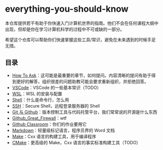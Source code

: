 # everything-you-should-know

本仓库提供若干有助于你快速入门计算机世界的指南。他们不会在任何课程大纲中出现，但却是你在学习计算机科学的过程中不可或缺的一部分。

希望这个仓库可以帮助你们快速掌握这些工具/常识，避免在未来遇到的时候手足无措。

## 目录

- [How To Ask](./ask/README.md)：这可能是最重要的章节，如何提问。内容清晰的提问有助于得到更好的解答，组织很差的问题助教可能会要求重新组织，并拒绝回答。
- [VSCode](./vscode/README.md)：VSCode 的一些基本常识（TODO）
- [WSL](./wsl/README.md)：WSL 的安装与配置
- [Shell](./shell/README.md)：什么是命令行，怎么用
- [SSH](./ssh/README.md)：Secure Shell，远程登录服务器的 Shell
- [Git 与 Github](./git/README.md)：版本控制工具与代码托管平台，我们常常说的开源是什么东西
- [Github_Great_Firewall](./github_great_firewall/README.md)：wtf
- [Github Classroom](./github_classroom/README.md)：你们的作业要用它
- [Markdown](./markdown/README.md)：轻量级标记语言，程序员界的 Word 文档
- [Make](./make/README.md)：Cxx 语言的构建工具，用于编译程序
- [CMake](./cmake/README.md)：更高级的 Make，Cxx 语言的事实标准构建工具（TODO）
